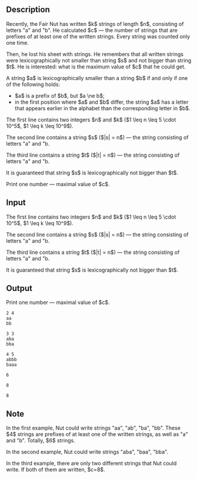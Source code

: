 ## Description

<div><p>Recently, the Fair Nut has written $k$ strings of length $n$, consisting of letters "<span class="tex-font-style-tt">a</span>" and "<span class="tex-font-style-tt">b</span>". He calculated $c$&nbsp;— the number of strings that are prefixes of at least one of the written strings. <span class="tex-font-style-bf">Every string was counted only one time</span>.</p><p>Then, he lost his sheet with strings. He remembers that all written strings were lexicographically <span class="tex-font-style-bf">not smaller</span> than string $s$ and <span class="tex-font-style-bf">not bigger</span> than string $t$. He is interested: what is the maximum value of $c$ that he could get.</p><p>A string $a$ is lexicographically smaller than a string $b$ if and only if one of the following holds:</p><ul><li> $a$ is a prefix of $b$, but $a \ne b$;</li><li> in the first position where $a$ and $b$ differ, the string $a$ has a letter that appears earlier in the alphabet than the corresponding letter in $b$.</li></ul></div><div class="input-specification"><p>The first line contains two integers $n$ and $k$ ($1 \leq n \leq 5 \cdot 10^5$, $1 \leq k \leq 10^9$).</p><p>The second line contains a string $s$ ($|s| = n$)&nbsp;— the string consisting of letters "<span class="tex-font-style-tt">a</span>" and "<span class="tex-font-style-tt">b</span>.</p><p>The third line contains a string $t$ ($|t| = n$)&nbsp;— the string consisting of letters "<span class="tex-font-style-tt">a</span>" and "<span class="tex-font-style-tt">b</span>.</p><p>It is guaranteed that string $s$ is lexicographically not bigger than $t$.</p></div><div class="output-specification"><p>Print one number&nbsp;— maximal value of $c$.</p></div>

## Input

<p>The first line contains two integers $n$ and $k$ ($1 \leq n \leq 5 \cdot 10^5$, $1 \leq k \leq 10^9$).</p><p>The second line contains a string $s$ ($|s| = n$)&nbsp;— the string consisting of letters "<span class="tex-font-style-tt">a</span>" and "<span class="tex-font-style-tt">b</span>.</p><p>The third line contains a string $t$ ($|t| = n$)&nbsp;— the string consisting of letters "<span class="tex-font-style-tt">a</span>" and "<span class="tex-font-style-tt">b</span>.</p><p>It is guaranteed that string $s$ is lexicographically not bigger than $t$.</p>

## Output

<p>Print one number&nbsp;— maximal value of $c$.</p>





```input1
2 4
aa
bb
```




```input2
3 3
aba
bba
```




```input3
4 5
abbb
baaa
```




```output1
6
```




```output2
8
```




```output3
8
```



## Note

<p>In the first example, Nut could write strings "<span class="tex-font-style-tt">aa</span>", "<span class="tex-font-style-tt">ab</span>", "<span class="tex-font-style-tt">ba</span>", "<span class="tex-font-style-tt">bb</span>". These $4$ strings are prefixes of at least one of the written strings, as well as "<span class="tex-font-style-tt">a</span>" and "<span class="tex-font-style-tt">b</span>". Totally, $6$ strings.</p><p>In the second example, Nut could write strings "<span class="tex-font-style-tt">aba</span>", "<span class="tex-font-style-tt">baa</span>", "<span class="tex-font-style-tt">bba</span>".</p><p>In the third example, there are only two different strings that Nut could write. If both of them are written, $c=8$.</p>
